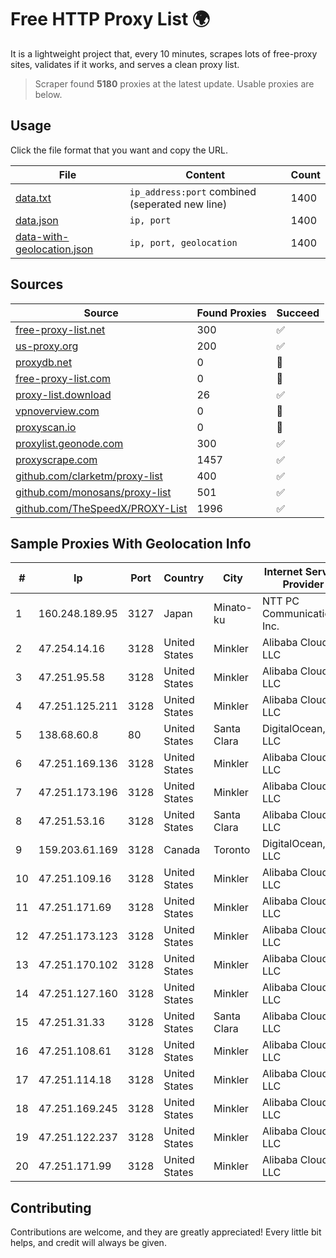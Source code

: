 
# Free HTTP Proxy List 🌍

It is a lightweight project that, every 10 minutes, scrapes lots of free-proxy sites, validates if it works, and serves a clean proxy list.


> Scraper found **5180** proxies at the latest update. Usable proxies are below.

## Usage

Click the file format that you want and copy the URL.


|File|Content|Count|
|----|-------|-----|
|[data.txt](https://raw.githubusercontent.com/themiralay/Proxy-List-World/master/data.txt)|`ip_address:port` combined (seperated new line)|1400|
|[data.json](https://raw.githubusercontent.com/themiralay/Proxy-List-World/master/data.json)|`ip, port`|1400|
|[data-with-geolocation.json](https://raw.githubusercontent.com/themiralay/Proxy-List-World/master/data-with-geolocation.json)|`ip, port, geolocation`|1400|

## Sources

|Source|Found Proxies|Succeed|
|------|-------------|-------|
|[free-proxy-list.net](https://free-proxy-list.net)|300|✅|
|[us-proxy.org](https://www.us-proxy.org)|200|✅|
|[proxydb.net](http://proxydb.net)|0|🚫|
|[free-proxy-list.com](https://free-proxy-list.com/?page=&port=&type%5B%5D=http&type%5B%5D=https&up_time=0&search=Search)|0|🚫|
|[proxy-list.download](https://www.proxy-list.download/HTTP)|26|✅|
|[vpnoverview.com](https://vpnoverview.com/privacy/anonymous-browsing/free-proxy-servers)|0|🚫|
|[proxyscan.io](https://www.proxyscan.io)|0|🚫|
|[proxylist.geonode.com](https://proxylist.geonode.com/api/proxy-list?limit=300&page=1&sort_by=lastChecked&sort_type=desc&protocols=http,https)|300|✅|
|[proxyscrape.com](https://api.proxyscrape.com/v2/?request=displayproxies&protocol=http&timeout=10000&country=all&ssl=all&anonymity=all)|1457|✅|
|[github.com/clarketm/proxy-list](https://raw.githubusercontent.com/clarketm/proxy-list/master/proxy-list-raw.txt)|400|✅|
|[github.com/monosans/proxy-list](https://raw.githubusercontent.com/monosans/proxy-list/main/proxies/http.txt)|501|✅|
|[github.com/TheSpeedX/PROXY-List](https://raw.githubusercontent.com/TheSpeedX/PROXY-List/master/http.txt)|1996|✅|


## Sample Proxies With Geolocation Info

|#|Ip|Port|Country|City|Internet Service Provider|
|-|--|----|-------|----|-------------------------|
|1|160.248.189.95|3127|Japan|Minato-ku|NTT PC Communications, Inc.|
|2|47.254.14.16|3128|United States|Minkler|Alibaba Cloud LLC|
|3|47.251.95.58|3128|United States|Minkler|Alibaba Cloud LLC|
|4|47.251.125.211|3128|United States|Minkler|Alibaba Cloud LLC|
|5|138.68.60.8|80|United States|Santa Clara|DigitalOcean, LLC|
|6|47.251.169.136|3128|United States|Minkler|Alibaba Cloud LLC|
|7|47.251.173.196|3128|United States|Minkler|Alibaba Cloud LLC|
|8|47.251.53.16|3128|United States|Santa Clara|Alibaba Cloud LLC|
|9|159.203.61.169|3128|Canada|Toronto|DigitalOcean, LLC|
|10|47.251.109.16|3128|United States|Minkler|Alibaba Cloud LLC|
|11|47.251.171.69|3128|United States|Minkler|Alibaba Cloud LLC|
|12|47.251.173.123|3128|United States|Minkler|Alibaba Cloud LLC|
|13|47.251.170.102|3128|United States|Minkler|Alibaba Cloud LLC|
|14|47.251.127.160|3128|United States|Minkler|Alibaba Cloud LLC|
|15|47.251.31.33|3128|United States|Santa Clara|Alibaba Cloud LLC|
|16|47.251.108.61|3128|United States|Minkler|Alibaba Cloud LLC|
|17|47.251.114.18|3128|United States|Minkler|Alibaba Cloud LLC|
|18|47.251.169.245|3128|United States|Minkler|Alibaba Cloud LLC|
|19|47.251.122.237|3128|United States|Minkler|Alibaba Cloud LLC|
|20|47.251.171.99|3128|United States|Minkler|Alibaba Cloud LLC|



## Contributing

Contributions are welcome, and they are greatly appreciated! Every
little bit helps, and credit will always be given.

